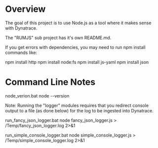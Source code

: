 # Overview

The goal of this project is to use Node.js as a tool where it makes sense with Dynatrace.

The "RUMJS" sub project has it's own README.md.

If you get errors with dependencies, you may need to run npm install commands like:

npm install http
npm install node:fs
npm install js-yaml
npm install json

# Command Line Notes
node_verion.bat
node --version

Note: Running the "logger" modules requires that you redirect console output to a file (as done below) for the log to be ingested into Dynatrace.

run_fancy_json_logger.bat
node fancy_json_logger.js > /Temp/fancy_json_logger.log 2>&1

run_simple_console_logger.bat
node simple_console_logger.js > /Temp/simple_console_logger.log 2>&1


